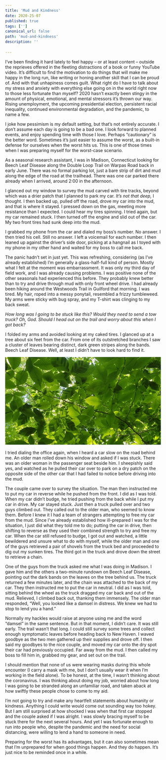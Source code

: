 ```yaml
---
title: 'Mud and Kindness'
date: 2020-25-07
published: true
tags: ['']
canonical_url: false
path: 'mud-and-kindness'
description: ''

---
```


I’ve been finding it hard lately to feel happy – or at least content – outside the reprieves offered in the fleeting distractions of a book or funny YouTube video. It’s difficult to find the motivation to do things that will make me happy in the long run, like writing or honing another skill that I can be proud of. And with that unhapiness comes guilt. What right do I have to talk about my stress and anxiety with everything else going on in the world right now to those less fortunate than myself? 2020 hasn’t exactly been stingy in the amount of physical, emotional, and mental stressors it’s thrown our way. Rising unemployment, the upcoming presidential election, persistent racial inequality, continued environmental degradation, and the pandemic, to name a few.

I joke how pessimism is my default setting, but that’s not entirely accurate. I don’t assume each day is going to be a bad one. I look forward to planned events, and enjoy spending time with those I love. Perhaps “cautionary” is the better word. Sometimes it’s just easier to assume the worst, as a built-in defense for ourselves when the worst hits us. This is one of those times when I was preparing myself for the worst-case scenario.

As a seasonal research assistant, I was in Madison, Connecticut looking for Beech Leaf Disease along the Double Loop Trail on Warpas Road back in early June. There was no formal parking lot, just a bare strip of dirt and mud along the edge of the road at the trailhead. There was one car parked there already when I arrived, around 2:00 in the afternoon.

I glanced out my window to survey the mud carved with tire tracks, beyond which was a drier patch that I planned to park my car. <em> It’s not that deep, </em> I thought. I then backed up, pulled off the road, drove my car into the mud, and that is where it stayed. I pressed down on the gas, meeting more resistance than I expected. I could hear my tires spinning. I tried again, but my car remained stuck. I then turned off the engine and slid out of the car. My two front tires had sunk deep into the mud.

I grabbed my phone from the car and dialed my boss’s number. No answer. I then tried his cell. Still no answer. I left a voicemail for each number. I then leaned up against the driver’s side door, picking at a hangnail as I toyed with my phone in my other hand and waited for my boss to call me back.

The panic hadn’t set in just yet. This was refreshing, considering (as I’ve already established) I’m generally a glass-half-full kind of person. Mostly what I felt at the moment was embarrassment. It was only my third day of field work, and I was already causing problems. I was positive none of the other seasonals had experienced this before. They probably knew better than to try and drive through mud with only front wheel drive. I had already been hiking around the Westwoods Trail in Guilford that morning. I was tired. My hair, roped into a messy ponytail, resembled a frizzy tumbleweed. My arms were sticky with bug spray, and my T-shirt was clinging to my back sweat.

<em>How long was I going to be stuck like this? Would they need to send a tow truck? Oh, God. Should I head out on the trail and worry about this when I got back?</em>

I folded my arms and avoided looking at my caked tires. I glanced up at a tree about six feet from the car. From one of its outstretched branches I saw a cluster of leaves bearing distinct, dark green stripes along the bands. Beech Leaf Disease. Well, at least I didn’t have to look hard to find it.

![Beech Leaf Disease](./images/BLD_Madison.jpg)

I tried dialing the office again, when I heard a car slow on the road behind me. An older man rolled down his window and asked if I was stuck. There was an older woman in the passenger seat beside him. I sheepishly said yes, and watched as he pulled their car over to park on a dry patch on the opposite side of the other car that I had failed to notice before driving into the mud.

The couple came over to survey the situation. The man then instructed me to put my car in reverse while he pushed from the front. I did as I was told. When my car didn’t budge, he tried pushing from the back while I put my car in drive. My car stayed stuck. Just then a truck pulled over and two guys climbed out. They called out to the older man, who seemed to know them. Before I knew it I had a team of strangers attempting to free my car from the mud. Since I’ve already established how ill-prepared I was for the situation, I just did what they told me to do; putting the car in drive, then shifting to reverse as they used their combined strength to try and free my car. When the car still refused to budge, I got out and watched, a little bewildered and unsure what to do with myself, while the older man and one of the guys retrieved a pair of shovels from the truck bed and proceeded to dig out my sunken tires. The third got in the truck and drove down the street to retrieve a chain.

One of the guys from the truck asked me what I was doing in Madison. I gave him and the others a two-minute rundown on Beech Leaf Disease, pointing out the dark bands on the leaves on the tree behind us. The truck returned a few minutes later, and the chain was attached to the back of my car. They then instructed me to put the car in neutral. I did as I was told, sitting behind the wheel as the truck dragged my car back and out of the mud. Relieved, I climbed back out, thanking them immensely. The older man responded, “Well, you looked like a damsel in distress. We knew we had to stop to lend you a hand.”

Normally my hackles would raise at anyone using me and the word “damsel” in the same sentence. But in that moment, I didn’t care. It was still early. The trail wasn’t that long. I could still survey some trees and collect enough symptomatic leaves before heading back to New Haven. I waved goodbye as the two men gathered up their supplies and drove off. I then said my goodbyes to the nice couple, and moved my car onto the dry spot their car had previously occupied. Far away from the mud. I then called my boss to fill him in, grabbed my gear, and set out on the trail.

I should mention that none of us were wearing masks during this whole encounter (I carry a mask with me, but I don’t usually wear it when I’m working in the field alone). To be honest, at the time, I wasn’t thinking about the coronavirus. I was thinking about doing my job, worried about how long I was going to be stranded along an unfamiliar road, and taken aback at how swiftly these people chose to come to my aid.

I’m not going to try and make any heartfelt statements about humanity or kindness. Anything I could write would come out sounding way too hokey. But I am still surprised at how shocked I was when that first car stopped and the couple asked if I was alright. I was slowly bracing myself to be stuck there for the next several hours. And yet I was fortunate enough to run into people who, despite the pandemic and the need for social distancing, were willing to lend a hand to someone in need.

Preparing for the worst has its advantages, but it can also sometimes mean that I’m unprepared for when good things happen. And they do happen. It’s just nice to be reminded once in a while.

